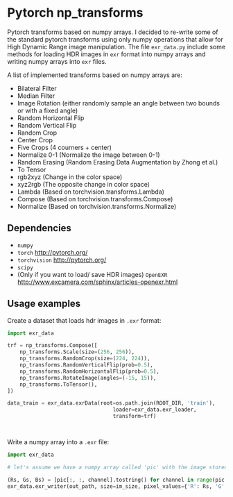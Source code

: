 # Pytorch np_transforms
Pytorch transforms based on numpy arrays. I decided to re-write some of the standard pytorch transforms using only numpy operations that allow for High Dynamic Range image manipulation.
The file `exr_data.py` include some methods for loading HDR images in `exr` format into numpy arrays and writing numpy arrays into `exr` files.

A list of implemented transforms based on numpy arrays are:
 - Bilateral Filter
 - Median Filter
 - Image Rotation (either randomly sample an angle between two bounds or with a fixed angle)
 - Random Horizontal Flip
 - Random Vertical Flip
 - Random Crop 
 - Center Crop
 - Five Crops (4 courners + center)
 - Normalize 0-1 (Normalize the image between 0-1)
 - Random Erasing (Random Erasing Data Augmentation by Zhong et al.)
 - To Tensor
 - rgb2xyz (Change in the color space)
 - xyz2rgb (The opposite change in color space)
 - Lambda (Based on torchvision.transforms.Lambda)
 - Compose (Based on torchvision.transforms.Compose)
 - Normalize (Based on torchvision.transforms.Normalize)

## Dependencies

- `numpy`
- `torch` http://pytorch.org/
- `torchvision` http://pytorch.org/
- `scipy` 
- (Only if you want to load/ save HDR images) `OpenEXR` http://www.excamera.com/sphinx/articles-openexr.html



## Usage examples

Create a dataset that loads hdr images in `.exr` format:

```python
import exr_data

trf = np_transforms.Compose([
    np_transforms.Scale(size=(256, 256)),
    np_transforms.RandomCrop(size=(224, 224)),
    np_transforms.RandomVerticalFlip(prob=0.5),
    np_transforms.RandomHorizontalFlip(prob=0.5),
    np_transforms.RotateImage(angles=(-15, 15)),
    np_transforms.ToTensor(),
])

data_train = exr_data.exrData(root=os.path.join(ROOT_DIR, 'train'),
                                  loader=exr_data.exr_loader,
                                  transform=trf)

                                  
```

Write a numpy array into a `.exr` file:

```python
import exr_data

# let's assume we have a numpy array called 'pic' with the image stored in the form [HxWxC]

(Rs, Gs, Bs) = [pic[:, :, channel].tostring() for channel in range(pic.shape[-1])]
exr_data.exr_writer(out_path, size=im_size, pixel_values={'R': Rs, 'G': Gs, 'B': Bs})

```

